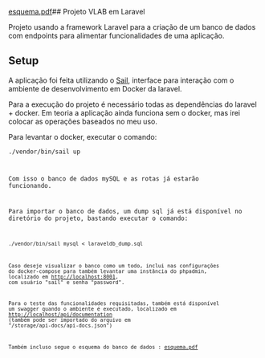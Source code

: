 [esquema.pdf](https://github.com/user-attachments/files/18596750/esquema.pdf)## Projeto VLAB em Laravel

Projeto usando a framework Laravel para a criação de um banco de dados com endpoints para alimentar funcionalidades de uma aplicação.

## Setup

A aplicação foi feita utilizando o [Sail]([https://laravel.com/docs/contributions](https://laravel.com/docs/11.x/sail)), interface para interação com o ambiente de desenvolvimento em Docker da laravel.

Para a execução do projeto é necessário todas as dependências do laravel + docker. Em teoria a aplicação ainda funciona sem o docker, mas irei colocar as operações baseados no meu uso.

Para levantar o docker, executar o comando:

<code>./vendor/bin/sail up

Com isso o banco de dados mySQL e as rotas já estarão funcionando.

Para importar o banco de dados, um dump sql já está disponível no diretório do projeto, bastando executar o comando:

<code>./vendor/bin/sail mysql < laraveldb_dump.sql

Caso deseje visualizar o banco como um todo, inclui nas configurações do docker-compose para também levantar uma instância do phpadmin, localizado em [http://localhost:8001](http://localhost:8001), com usuário "sail" e senha "password".

Para o teste das funcionalidades requisitadas, também está disponível um swagger quando o ambiente é executado, localizado em [http://localhost/api/documentation](http://localhost/api/documentation) (também pode ser importado do arquivo em "/storage/api-docs/api-docs.json")

Também incluso segue o esquema do banco de dados : [esquema.pdf](https://github.com/user-attachments/files/18596751/esquema.pdf)
